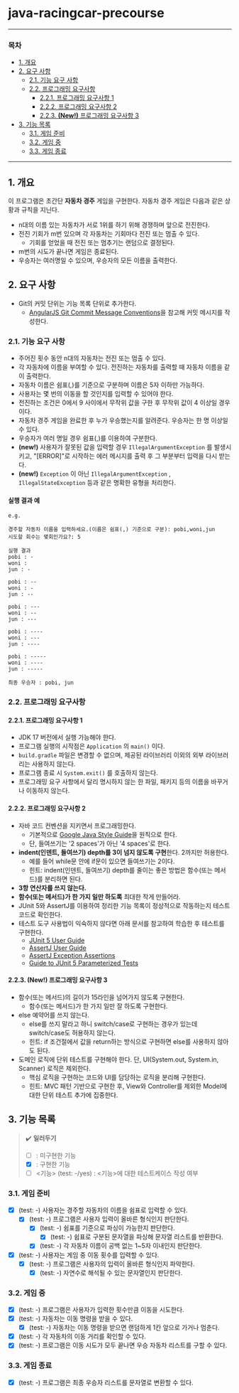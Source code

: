 # java-racingcar-precourse

---

<!-- omit-from-toc -->
### 목차

<!-- TOC start (generated with https://github.com/derlin/bitdowntoc) -->

- [1. 개요](#1-개요)
- [2. 요구 사항](#2-요구-사항)
    * [2.1. 기능 요구 사항](#21-기능-요구-사항)
    * [2.2. 프로그래밍 요구사항](#22-프로그래밍-요구사항)
        + [2.2.1. 프로그래밍 요구사항 1](#221-프로그래밍-요구사항-1)
        + [2.2.2. 프로그래밍 요구사항 2](#222-프로그래밍-요구사항-2)
        + [2.2.3. **(New!)** 프로그래밍 요구사항 3](#223-new-프로그래밍-요구사항-3)
- [3. 기능 목록](#3-기능-목록)
    * [3.1. 게임 준비](#31-게임-준비)
    * [3.2. 게임 중](#32-게임-중)
    * [3.3. 게임 종료](#33-게임-종료)

<!-- TOC end -->

---

## 1. 개요

이 프로그램은 초간단 **자동차 경주** 게임을 구현한다. 자동차 경주 게임은 다음과 같은 상황과 규칙을 지닌다.

- n대의 이름 있는 자동차가 서로 1위를 하기 위해 경쟁하며 앞으로 전진한다.
- 전진 기회가 m번 있으며 각 자동차는 기회마다 전진 또는 멈출 수 있다.
  - 기회를 얻었을 때 전진 또는 멈추기는 랜덤으로 결정된다.
- m번의 시도가 끝나면 게임은 종료된다.
- 우승자는 여러명일 수 있으며, 우승자의 모든 이름을 출력한다.

## 2. 요구 사항

- Git의 커밋 단위는 기능 목록 단위로 추가한다.
    - [AngularJS Git Commit Message Conventions](https://gist.github.com/stephenparish/9941e89d80e2bc58a153)을 참고해 커밋 메시지를 작성한다.

### 2.1. 기능 요구 사항

- 주어진 횟수 동안 n대의 자동차는 전진 또는 멈출 수 있다.
- 각 자동차에 이름을 부여할 수 있다. 전진하는 자동차를 출력할 때 자동차 이름을 같이 출력한다.
- 자동차 이름은 쉼표(,)를 기준으로 구분하며 이름은 5자 이하만 가능하다.
- 사용자는 몇 번의 이동을 할 것인지를 입력할 수 있어야 한다.
- 전진하는 조건은 0에서 9 사이에서 무작위 값을 구한 후 무작위 값이 4 이상일 경우이다.
- 자동차 경주 게임을 완료한 후 누가 우승했는지를 알려준다. 우승자는 한 명 이상일 수 있다.
- 우승자가 여러 명일 경우 쉼표(,)를 이용하여 구분한다.
- **(new!)** 사용자가 잘못된 값을 입력할 경우 `IllegalArgumentException` 를 발생시키고, "[ERROR]"로 시작하는 에러 메시지를 출력 후 그 부분부터 입력을 다시 받는다.
- **(new!)** `Exception` 이 아닌 `IllegalArgumentException` , `IllegalStateException` 등과 같은 명확한 유형을 처리한다.

<!-- omit from toc -->
#### 실행 결과 예

```
e.g.

경주할 자동차 이름을 입력하세요.(이름은 쉼표(,) 기준으로 구분): pobi,woni,jun
시도할 회수는 몇회인가요?: 5

실행 결과
pobi : -
woni :
jun : -

pobi : --
woni : -
jun : --

pobi : ---
woni : --
jun : ---

pobi : ----
woni : ---
jun : ----

pobi : -----
woni : ----
jun : -----

최종 우승자 : pobi, jun
```

### 2.2. 프로그래밍 요구사항

#### 2.2.1. 프로그래밍 요구사항 1

- JDK 17 버전에서 실행 가능해야 한다.
- 프로그램 실행의 시작점은 `Application` 의 `main()` 이다.
- `build.gradle` 파일은 변경할 수 없으며, 제공된 라이브러리 이외의 외부 라이브러리는 사용하지 않는다.
- 프로그램 종료 시 `System.exit()` 를 호출하지 않는다.
- 프로그래밍 요구 사항에서 달리 명시하지 않는 한 파일, 패키지 등의 이름을 바꾸거나 이동하지 않는다.

#### 2.2.2. 프로그래밍 요구사항 2

- 자바 코드 컨벤션을 지키면서 프로그래밍한다.
    - 기본적으로 [Google Java Style Guide](https://google.github.io/styleguide/javaguide.html)을 원칙으로 한다.
    - 단, 들여쓰기는 '2 spaces'가 아닌 '4 spaces'로 한다.
- **indent(인덴트, 들여쓰기) depth를 3이 넘지 않도록 구현**한다. 2까지만 허용한다.
    - 예를 들어 while문 안에 if문이 있으면 들여쓰기는 2이다.
    - 힌트: indent(인덴트, 들여쓰기) depth를 줄이는 좋은 방법은 함수(또는 메서드)를 분리하면 된다.
- **3항 연산자를 쓰지 않는다.**
- **함수(또는 메서드)가 한 가지 일만 하도록** 최대한 작게 만들어라.
- JUnit 5와 AssertJ를 이용하여 정리한 기능 목록이 정상적으로 작동하는지 테스트 코드로 확인한다.
- 테스트 도구 사용법이 익숙하지 않다면 아래 문서를 참고하여 학습한 후 테스트를 구현한다.
    - [JUnit 5 User Guide](https://junit.org/junit5/docs/current/user-guide/)
    - [AssertJ User Guide](https://assertj.github.io/doc/)
    - [AssertJ Exception Assertions](https://www.baeldung.com/assertj-exception-assertion)
    - [Guide to JUnit 5 Parameterized Tests](https://www.baeldung.com/parameterized-tests-junit-5)

####  2.2.3. **(New!)** 프로그래밍 요구사항 3

- 함수(또는 메서드)의 길이가 15라인을 넘어가지 않도록 구현한다.
  - 함수(또는 메서드)가 한 가지 일만 잘 하도록 구현한다.
- else 예약어를 쓰지 않는다.
  - else를 쓰지 말라고 하니 switch/case로 구현하는 경우가 있는데 switch/case도 허용하지 않는다.
  - 힌트: if 조건절에서 값을 return하는 방식으로 구현하면 else를 사용하지 않아도 된다.
- 도메인 로직에 단위 테스트를 구현해야 한다. 단, UI(System.out, System.in, Scanner) 로직은 제외한다.
  - 핵심 로직을 구현하는 코드와 UI를 담당하는 로직을 분리해 구현한다.
  - 힌트: MVC 패턴 기반으로 구현한 후, View와 Controller를 제외한 Model에 대한 단위 테스트 추가에 집중한다.



## 3. 기능 목록

> ✔️ **일러두기**
> - [ ] : 미구현한 기능
> - [x] : 구현한 기능
> - [ ] <기능> (test: -/yes) : <기능>에 대한 테스트케이스 작성 여부

### 3.1. 게임 준비

- [x] (test: -) 사용자는 경주할 자동차의 이름을 쉼표로 입력할 수 있다.
  - [x] (test: -) 프로그램은 사용자 입력이 올바른 형식인지 판단한다.
    - [x] (test: -) 쉼표를 기준으로 파싱이 가능한지 판단한다.
      - [x] (test: -) 쉼표로 구분된 문자열을 파싱해 문자열 리스트를 반환한다.
    - [x] (test: -) 각 자동차 이름이 공백 없는 1~5자 이내인지 판단한다.
- [x] (test: -) 사용자는 게임 중 이동 횟수를 입력할 수 있다.
  - [x] (test: -) 프로그램은 사용자의 입력이 올바른 형식인지 파악한다.
    - [x] (test: -) 자연수로 해석될 수 있는 문자열인지 판단한다.

### 3.2. 게임 중

- [x] (test: -) 프로그램은 사용자가 입력한 횟수만큼 이동을 시도한다.
- [x] (test: -) 자동차는 이동 명령을 받을 수 있다.
  - [x] (test: -) 자동차는 이동 명령을 받으면 랜덤하게 1칸 앞으로 가거나 멈춘다.
- [x] (test: -) 각 자동차의 이동 거리를 확인할 수 있다.
- [x] (test: -) 프로그램은 이동 시도가 모두 끝나면 우승 자동차 리스트를 구할 수 있다.

### 3.3. 게임 종료

- [x] (test: -) 프로그램은 최종 우승자 리스트를 문자열로 변환할 수 있다.